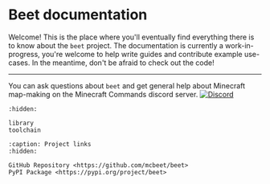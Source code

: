 # Beet documentation

Welcome! This is the place where you'll eventually find everything there is to know about the `beet` project. The documentation is currently a work-in-progress, you're welcome to help write guides and contribute example use-cases. In the meantime, don't be afraid to check out the code!

---

You can ask questions about `beet` and get general help about Minecraft map-making on the Minecraft Commands discord server. [![Discord](https://img.shields.io/discord/154777837382008833?color=7289DA&label=discord&logo=discord&logoColor=fff)](http://discord.gg/QAFXFtZ)

```{toctree}
:hidden:

library
toolchain
```

```{toctree}
:caption: Project links
:hidden:

GitHub Repository <https://github.com/mcbeet/beet>
PyPI Package <https://pypi.org/project/beet>
```
